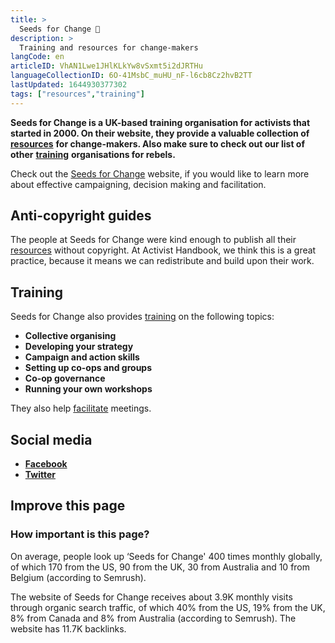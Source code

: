 ```yaml
---
title: >
  Seeds for Change 🌱
description: >
  Training and resources for change-makers
langCode: en
articleID: VhAN1Lwe1JHlKLkYw8vSxmt5i2dJRTHu
languageCollectionID: 6O-41MsbC_muHU_nF-l6cb8Cz2hvB2TT
lastUpdated: 1644930377302
tags: ["resources","training"]
---
```


**Seeds for Change is a UK-based training organisation for activists that started in 2000. On their website, they provide a valuable collection of** [**resources**](/resources) **for change-makers. Also make sure to check out our list of other** [**training**](/trainings) **organisations for rebels.**

Check out the [Seeds for Change](https://www.seedsforchange.org.uk/resources) website, if you would like to learn more about effective campaigning, decision making and facilitation.

## Anti-copyright guides

The people at Seeds for Change were kind enough to publish all their [resources](https://www.seedsforchange.org.uk/resources) without copyright. At Activist Handbook, we think this is a great practice, because it means we can redistribute and build upon their work.

## Training

Seeds for Change also provides [training](https://www.seedsforchange.org.uk/training) on the following topics:

-   **Collective organising**
-   **Developing your strategy**
-   **Campaign and action skills**
-   **Setting up co-ops and groups**
-   **Co-op governance**
-   **Running your own workshops**

They also help [facilitate](https://www.seedsforchange.org.uk/facilitation) meetings.

## **Social media**

-   [**Facebook**](https://www.facebook.com/Seeds-for-Change-485915378184437/)
-   [**Twitter**](https://twitter.com/SeedsChangeUk)

## **Improve this page**

### **How important is this page?**

On average, people look up ‘Seeds for Change' 400 times monthly globally, of which 170 from the US, 90 from the UK, 30 from Australia and 10 from Belgium (according to Semrush).

The website of Seeds for Change receives about 3.9K monthly visits through organic search traffic, of which 40% from the US, 19% from the UK, 8% from Canada and 8% from Australia (according to Semrush). The website has 11.7K backlinks.